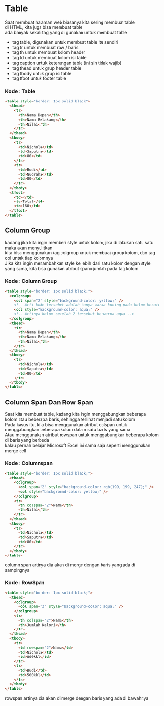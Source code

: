 # Table

Saat membuat halaman web biasanya kita sering membuat table <br>
di HTML, kita juga bisa membuat table <br>
ada banyak sekali tag yang di gunakan untuk membuat table <br>

- tag table, digunakan untuk membuat table itu sendiri
- tag tr untuk membuat row / baris
- tag th untuk membuat kolom header
- tag td untuk membuat kolom isi table
- tag caption untuk keterangan table (ini sih tidak wajib)
- tag thead untuk grup header table
- tag tbody untuk grup isi table
- tag tfoot untuk footer table

### Kode : Table

```html
<table style="border: 1px solid black">
  <thead>
    <tr>
      <th>Nama Depan</th>
      <th>Nama Belakang</th>
      <th>Nilai</th>
    </tr>
  </thead>
  <tbody>
    <tr>
      <td>Nichola</td>
      <td>Saputra</td>
      <td>80</td>
    </tr>
    <tr>
      <td>Budi</td>
      <td>Nugraha</td>
      <td>80</td>
    </tr>
  </tbody>
  <tfoot>
    <td></td>
    <td>Total</td>
    <td>160</td>
  </tfoot>
</table>
```

## Column Group

kadang jika kita ingin memberi style untuk kolom, jika di lakukan satu satu maka akan menyulitkan <br>
kita bisa menggunakan tag colgroup untuk membuat group kolom, dan tag col untuk tiap kolomnya <br>
Jika kita ingin menambahkan style ke lebih dari satu kolom dengan style yang sama, kita bisa gunakan atribut span=jumlah pada tag kolom<br>

### Kode : Column Group

```html
<table style="border: 1px solid black;">
  <colgroup>
    <col span="2" style="background-color: yellow;" />
    <!-- Arti kode tersebut adalah hanya warna kuning pada kolom kesatu dan kedua -->
    <col style="background-color: aqua;" />
    <!-- Artinya kolom setelah 2 tersebut berwarna aqua -->
  </colgroup>
  <thead>
    <tr>
      <th>Nama Depan</th>
      <th>Nama Belakang</th>
      <th>Nilai</th>
    </tr>
  </thead>
  <tbody>
    <tr>
      <td>Nichola</td>
      <td>Saputra</td>
      <td>80</td>
    </tr>
  </tbody>
</table>
```

## Column Span Dan Row Span

Saat kita membuat table, kadang kita ingin menggabungkan beberapa kolom atau beberapa baris, sehingga terlihat menjadi satu kolom <br>
Pada kasus itu, kita bisa menggunakan atribut colspan untuk menggabungkan beberapa kolom dalam satu baris yang sama <br>
Atau menggunakan atribut rowspan untuk menggabungkan beberapa kolom di baris yang berbeda <br>
kalau pernah belajar Microsoft Excel ini sama saja seperti menggunakan merge cell

### Kode : Columnspan

```html
<table style="border: 1px solid black;">
  <thead>
    <colgroup>
      <col span="2" style="background-color: rgb(199, 199, 247);" />
      <col style="background-color: yellow;" />
    </colgroup>
    <tr>
      <th colspan="2">Nama</th>
      <th>Nilai</th>
    </tr>
  </thead>
  <tbody>
    <tr>
      <td>Nichola</td>
      <td>Saputra</td>
      <td>80</td>
    </tr>
  </tbody>
</table>
```

column span artinya dia akan di merge dengan baris yang ada di sampingnya

### Kode : RowSpan

```html
<table style="border: 1px solid black;">
  <thead>
    <colgroup>
      <col span="3" style="background-color: aqua;" />
    </colgroup>
    <tr>
      <th colspan="2">Nama</th>
      <th>Jumlah Kalori</th>
    </tr>
  </thead>
  <tbody>
    <tr>
      <td rowspan="2">Nama</td>
      <td>Nichola</td>
      <td>800kkl</td>
    </tr>
    <tr>
      <td>Budi</td>
      <td>500kkl</td>
    </tr>
  </tbody>
</table>
```

rowspan artinya dia akan di merge dengan baris yang ada di bawahnya

